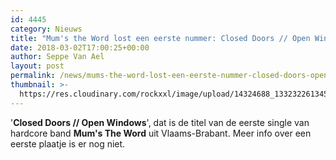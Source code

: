 ```yaml
---
id: 4445
category: Nieuws
title: "Mum's the Word lost een eerste nummer: Closed Doors // Open Windows"
date: 2018-03-02T17:00:25+00:00
author: Seppe Van Ael
layout: post
permalink: /news/mums-the-word-lost-een-eerste-nummer-closed-doors-open-windows/
thumbnail: >-
  https://res.cloudinary.com/rockxxl/image/upload/14324688_1332322613458281_1905673592925418142_o.jpg
---
```

'**Closed Doors // Open Windows**', dat is de titel van de eerste single van hardcore band **Mum's The Word** uit Vlaams-Brabant. Meer info over een eerste plaatje is er nog niet.
